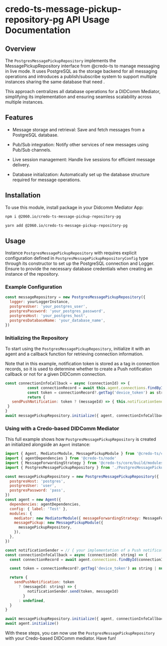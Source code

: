 # credo-ts-message-pickup-repository-pg API Usage Documentation

## Overview

The `PostgresMessagePickupRepository` implements the MessagePickupRepository interface from @credo-ts to manage messaging in live mode. It uses PostgreSQL as the storage backend for all messaging operations and introduces a publish/subscribe system to support multiple instances sharing the same database that need .

This approach centralizes all database operations for a DIDComm Mediator, simplifying its implementation and ensuring seamless scalability across multiple instances.

## Features

- Message storage and retrieval: Save and fetch messages from a PostgreSQL database.

- Pub/Sub integration: Notify other services of new messages using Pub/Sub channels.

- Live session management: Handle live sessions for efficient message delivery.

- Database initialization: Automatically set up the database structure required for message operations.

## Installation

To use this module, install package in your Didcomm Mediator App:

```bash
npm i @2060.io/credo-ts-message-pickup-repository-pg

yarn add @2060.io/credo-ts-message-pickup-repository-pg
```

## Usage

Instance `PostgresMessagePickupRepository` with requires explicit configuration defined in `PostgresMessagePickupRepositoryConfig` type through its constructor to set up the PostgreSQL connection and Logger. Ensure to provide the necessary database credentials when creating an instance of the repository.

### Example Configuration

```javascript
const messageRepository = new PostgresMessagePickupRepository({
  logger: yourLoggerInstance,
  postgresUser: 'your_postgres_user',
  postgresPassword: 'your_postgres_password',
  postgresHost: 'your_postgres_host',
  postgresDatabaseName: 'your_database_name',
})
```

### Initializing the Repository

To start using the `PostgresMessagePickupRepository`, initialize it with an agent and a callback function for retrieving connection information.

Note that in this example, notification token is stored as a tag in connection records, so it is used to determine whether to create a Push notification callback or not for a given DIDComm connection.

```javascript
const connectionInfoCallback = async (connectionId) => {
          const connectionRecord = await this.agent.connections.findById(connectionId)
          const token = connectionRecord?.getTag('device_token') as string | null
          return {
   sendPushNotification: token ? (messageId) => { this.notificationSender.send(token, messageId }: undefined,
 }
}
await messagePickupRepository.initialize({ agent, connectionInfoCallback })
```

### Using with a Credo-based DIDComm Mediator

This full example shows how `PostgresMessagePickupRepository` is created an initialized alongside an `Agent` instance:

```javascript
import { Agent, MediatorModule, MessagePickupModule } from '@credo-ts/core'
import { agentDependencies } from '@credo-ts/node'
import { MessageForwardingStrategy } from '@credo-ts/core/build/modules/routing/MessageForwardingStrategy'
import { PostgresMessagePickupRepository } from './PostgresMessagePickupRepository'

const messagePickupRepository = new PostgresMessagePickupRepository({
  postgresHost: 'postgres',
  postgresUser: 'user',
  postgresPassword: 'pass',
})
const agent = new Agent({
  dependencies: agentDependencies,
  config: { label: 'Test' },
  modules: {
    mediator: new MediatorModule({ messageForwardingStrategy: MessageForwardingStrategy.QueueOnly }),
    messagePickup: new MessagePickupModule({
      messagePickupRepository,
    }),
  },
})

const notificationSender = // { your implementation of a Push notification service }
const connectionInfoCallback = async (connectionId: string) => {
  const connectionRecord = await agent.connections.findById(connectionId)

  const token = connectionRecord?.getTag('device_token') as string | null

  return {
    sendPushNotification: token
      ? (messageId: string) => {
          notificationSender.send(token, messageId)
        }
      : undefined,
  }
}

await messagePickupRepository.initialize({ agent, connectionInfoCallback })
await agent.initialize()
```

With these steps, you can now use the `PostgresMessagePickupRepository` with your Credo-based DIDComm mediator. Have fun!
